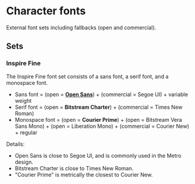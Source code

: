 # Character fonts

External font sets including fallbacks (open and commercial).

## Sets

### Inspire Fine

The Inspire Fine font set consists of a sans font, a serif font, and a monospace font.

* Sans font = (open = **[Open Sans](https://fonts.google.com/specimen/Open+Sans)**) + (commercial = Segoe UI) + variable weight
* Serif font = (open = **Bitstream Charter**) + (commercial = Times New Roman)
* Monospace font = (open = **Courier Prime**) + (open = Bitstream Vera Sans Mono) + (open = Liberation Mono) + (commercial = Courier New) + regular

Details:

* Open Sans is close to Segoe UI, and is commonly used in the Metro design.
* Bitstream Charter is close to Times New Roman.
* "Courier Prime" is metrically the closest to Courier New.
